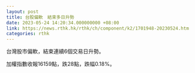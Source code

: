 ```yaml
---
layout: post
title: 台股偏軟　結束多日升勢
date: 2023-05-24 14:20:34.000000000 +08:00
link: https://news.rthk.hk/rthk/ch/component/k2/1701948-20230524.htm
categories: rthk
---
```


台灣股市偏軟，結束連續6個交易日升勢。

加權指數收報16159點，跌28點，跌幅0.18%。
